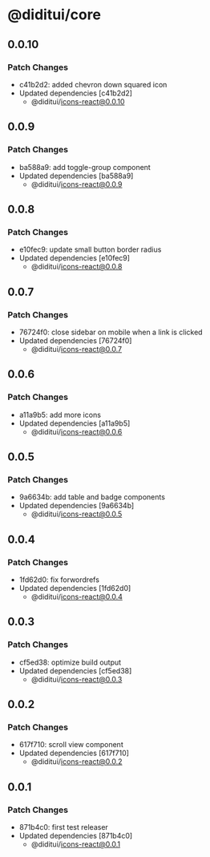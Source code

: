 # @diditui/core

## 0.0.10

### Patch Changes

- c41b2d2: added chevron down squared icon
- Updated dependencies [c41b2d2]
  - @diditui/icons-react@0.0.10

## 0.0.9

### Patch Changes

- ba588a9: add toggle-group component
- Updated dependencies [ba588a9]
  - @diditui/icons-react@0.0.9

## 0.0.8

### Patch Changes

- e10fec9: update small button border radius
- Updated dependencies [e10fec9]
  - @diditui/icons-react@0.0.8

## 0.0.7

### Patch Changes

- 76724f0: close sidebar on mobile when a link is clicked
- Updated dependencies [76724f0]
  - @diditui/icons-react@0.0.7

## 0.0.6

### Patch Changes

- a11a9b5: add more icons
- Updated dependencies [a11a9b5]
  - @diditui/icons-react@0.0.6

## 0.0.5

### Patch Changes

- 9a6634b: add table and badge components
- Updated dependencies [9a6634b]
  - @diditui/icons-react@0.0.5

## 0.0.4

### Patch Changes

- 1fd62d0: fix forwordrefs
- Updated dependencies [1fd62d0]
  - @diditui/icons-react@0.0.4

## 0.0.3

### Patch Changes

- cf5ed38: optimize build output
- Updated dependencies [cf5ed38]
  - @diditui/icons-react@0.0.3

## 0.0.2

### Patch Changes

- 617f710: scroll view component
- Updated dependencies [617f710]
  - @diditui/icons-react@0.0.2

## 0.0.1

### Patch Changes

- 871b4c0: first test releaser
- Updated dependencies [871b4c0]
  - @diditui/icons-react@0.0.1
